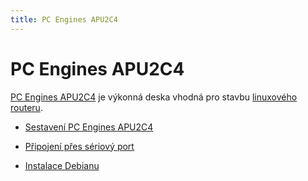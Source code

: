 ```yaml
---
title: PC Engines APU2C4
---
```


# PC Engines APU2C4

[PC Engines APU2C4](https://pcengines.ch/apu2c4.htm) je výkonná deska vhodná pro stavbu [linuxového routeru](/router/).

- [Sestavení PC Engines APU2C4](sestaveni) 

- [Připojení přes sériový port](seriovy-port)

- [Instalace Debianu](instalace-debianu)
